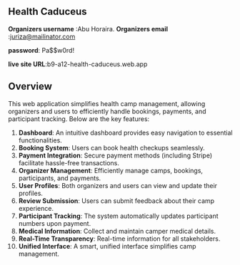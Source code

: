 ## Health Caduceus 


**Organizers username** :Abu Horaira.
**Organizers email** :juriza@mailinator.com

**password**: Pa$$w0rd!
 
**live site URL**:b9-a12-health-caduceus.web.app
## Overview
This web application simplifies health camp management, allowing organizers and users to efficiently handle bookings, payments, and participant tracking. Below are the key features:

1. **Dashboard**: An intuitive dashboard provides easy navigation to essential functionalities.
2. **Booking System**: Users can book health checkups seamlessly.
3. **Payment Integration**: Secure payment methods (including Stripe) facilitate hassle-free transactions.
4. **Organizer Management**: Efficiently manage camps, bookings, participants, and payments.
5. **User Profiles**: Both organizers and users can view and update their profiles.
6. **Review Submission**: Users can submit feedback about their camp experience.
7. **Participant Tracking**: The system automatically updates participant numbers upon payment.
8. **Medical Information**: Collect and maintain camper medical details.
9. **Real-Time Transparency**: Real-time information for all stakeholders.
10. **Unified Interface**: A smart, unified interface simplifies camp management.


